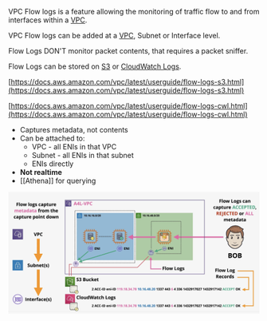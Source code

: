 VPC Flow logs is a feature allowing the monitoring of traffic flow to and from interfaces within a [VPC](VPC.md).

VPC Flow logs can be added at a [VPC](VPC.md), Subnet or Interface level.

Flow Logs DON'T monitor packet contents, that requires a packet sniffer.

Flow Logs can be stored on [S3](../../Storage/S3/S3.md) or [CloudWatch Logs](../../Messages-Logs/CW/CloudWatch%20Logs.md).

[https://docs.aws.amazon.com/vpc/latest/userguide/flow-logs-s3.html](https://docs.aws.amazon.com/vpc/latest/userguide/flow-logs-s3.html)

[https://docs.aws.amazon.com/vpc/latest/userguide/flow-logs-cwl.html](https://docs.aws.amazon.com/vpc/latest/userguide/flow-logs-cwl.html)

- Captures metadata, not contents
- Can be attached to:
	- VPC - all ENIs in that VPC
	- Subnet - all ENIs in that subnet
	- ENIs directly
- **Not realtime**
- [[Athena]] for querying

![Pasted image 20250522200947.png](_atts/Pasted%20image%2020250522200947.png)